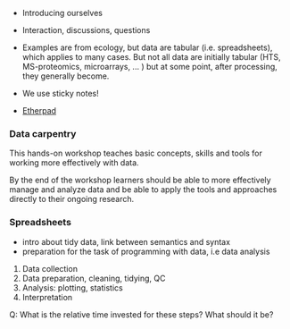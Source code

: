 - Introducing ourselves

- Interaction, discussions, questions

- Examples are from ecology, but data are tabular (i.e. spreadsheets),
  which applies to many cases. But not all data are initially tabular
  (HTS, MS-proteomics, microarrays, ... ) but at some point, after
  processing, they generally become.
  
- We use sticky notes!

- [Etherpad](https://public.etherpad-mozilla.org/p/2016-05-16-CAM)

### Data carpentry

This hands-on workshop teaches basic concepts, skills and tools for
working more effectively with data.

By the end of the workshop learners should be able to more effectively
manage and analyze data and be able to apply the tools and approaches
directly to their ongoing research.

### Spreadsheets

- intro about tidy data, link between semantics and syntax
- preparation for the task of programming with data, i.e data analysis

1. Data collection
2. Data preparation, cleaning, tidying, QC
3. Analysis: plotting, statistics
4. Interpretation

Q: What is the relative time invested for these steps? What should it
be?
